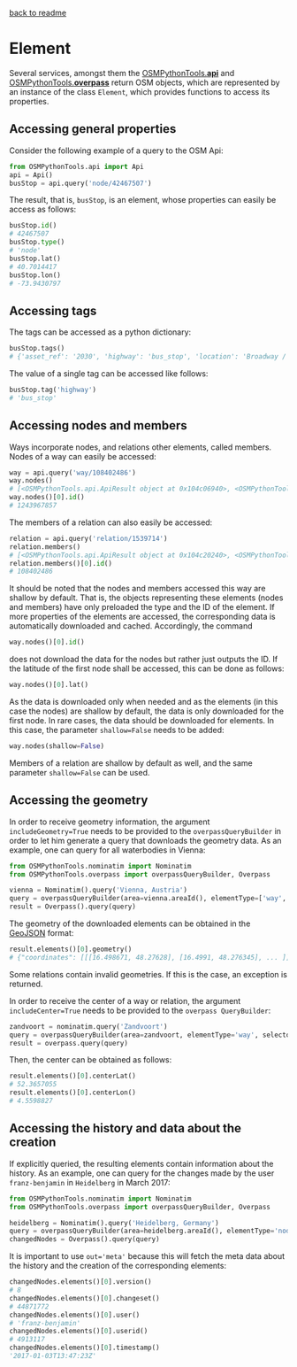 [back to readme](../../../)

# Element

Several services, amongst them the [OSMPythonTools.**api**](api.md) and [OSMPythonTools.**overpass**](overpass.md) return OSM objects, which are represented by an instance of the class `Element`, which provides functions to access its properties.

## Accessing general properties

Consider the following example of a query to the OSM Api:
```python
from OSMPythonTools.api import Api
api = Api()
busStop = api.query('node/42467507')
```
The result, that is, `busStop`, is an element, whose properties can easily be access as follows:
```python
busStop.id()
# 42467507
busStop.type()
# 'node'
busStop.lat()
# 40.7014417
busStop.lon()
# -73.9430797
```

## Accessing tags

The tags can be accessed as a python dictionary:
```python
busStop.tags()
# {'asset_ref': '2030', 'highway': 'bus_stop', 'location': 'Broadway / Thornton Street', 'name': 'Broadway / Thornton Street', 'route_ref': 'B46;B46-LTD'}
```
The value of a single tag can be accessed like follows:
```python
busStop.tag('highway')
# 'bus_stop'
```

## Accessing nodes and members

Ways incorporate nodes, and relations other elements, called members. Nodes of a way can easily be accessed:
```python
way = api.query('way/108402486')
way.nodes()
# [<OSMPythonTools.api.ApiResult object at 0x104c06940>, <OSMPythonTools.api.ApiResult object at 0x104c2d8d0>, ...
way.nodes()[0].id()
# 1243967857
```
The members of a relation can also easily be accessed:
```python
relation = api.query('relation/1539714')
relation.members()
# [<OSMPythonTools.api.ApiResult object at 0x104c20240>, <OSMPythonTools.api.ApiResult object at 0x104c2db38>, ...
relation.members()[0].id()
# 108402486
```

It should be noted that the nodes and members accessed this way are shallow by default.  That is, the objects representing these elements (nodes and members) have only preloaded the type and the ID of the element.  If more properties of the elements are accessed, the corresponding data is automatically downloaded and cached.  Accordingly, the command
```python
way.nodes()[0].id()
```
does not download the data for the nodes but rather just outputs the ID.  If the latitude of the first node shall be accessed, this can be done as follows:
```python
way.nodes()[0].lat()
```
As the data is downloaded only when needed and as the elements (in this case the nodes) are shallow by default, the data is only downloaded for the first node.  In rare cases, the data should be downloaded for elements.  In this case, the parameter `shallow=False` needs to be added:
```python
way.nodes(shallow=False)
```
Members of a relation are shallow by default as well, and the same parameter `shallow=False` can be used.

## Accessing the geometry

In order to receive geometry information, the argument `includeGeometry=True` needs to be provided to the `overpassQueryBuilder` in order to let him generate a query that downloads the geometry data.  As an example, one can query for all waterbodies in Vienna:
```python
from OSMPythonTools.nominatim import Nominatim
from OSMPythonTools.overpass import overpassQueryBuilder, Overpass

vienna = Nominatim().query('Vienna, Austria')
query = overpassQueryBuilder(area=vienna.areaId(), elementType=['way', 'relation'], selector='"natural"="water"', includeGeometry=True)
result = Overpass().query(query)
```
The geometry of the downloaded elements can be obtained in the [GeoJSON](https://en.wikipedia.org/wiki/GeoJSON) format:
```python
result.elements()[0].geometry()
# {"coordinates": [[[16.498671, 48.27628], [16.4991, 48.276345], ... ]], "type": "Polygon"}
```
Some relations contain invalid geometries.  If this is the case, an exception is returned.

In order to receive the center of a way or relation, the argument `includeCenter=True` needs to be provided to the `overpass QueryBuilder`:
```python
zandvoort = nominatim.query('Zandvoort')
query = overpassQueryBuilder(area=zandvoort, elementType='way', selector='"highway"', includeCenter=True)
result = overpass.query(query)
```
Then, the center can be obtained as follows:
```python
result.elements()[0].centerLat()
# 52.3657055
result.elements()[0].centerLon()
# 4.5598827
```

## Accessing the history and data about the creation

If explicitly queried, the resulting elements contain information about the history.  As an example, one can query for the changes made by the user `franz-benjamin` in `Heidelberg` in March 2017:
```python
from OSMPythonTools.nominatim import Nominatim
from OSMPythonTools.overpass import overpassQueryBuilder, Overpass

heidelberg = Nominatim().query('Heidelberg, Germany')
query = overpassQueryBuilder(area=heidelberg.areaId(), elementType='node', since='2017-01-01T00:00:00Z', to='2017-02-01T00:00:00Z', user='franz-benjamin', out='meta')
changedNodes = Overpass().query(query)
```

It is important to use `out='meta'` because this will fetch the meta data about the history and the creation of the corresponding elements:
```python
changedNodes.elements()[0].version()
# 8
changedNodes.elements()[0].changeset()
# 44871772
changedNodes.elements()[0].user()
# 'franz-benjamin'
changedNodes.elements()[0].userid()
# 4913117
changedNodes.elements()[0].timestamp()
'2017-01-03T13:47:23Z'
```

